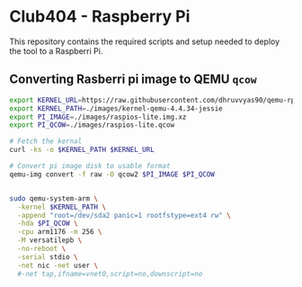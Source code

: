 # Club404 - Raspberry Pi

This repository contains the required scripts and setup needed to deploy the tool to a Raspberri Pi.


## Converting Rasberri pi image to QEMU `qcow`

```bash
export KERNEL_URL=https://raw.githubusercontent.com/dhruvvyas90/qemu-rpi-kernel/master/kernel-qemu-4.4.34-jessie
export KERNEL_PATH=./images/kernel-qemu-4.4.34-jessie
export PI_IMAGE=./images/raspios-lite.img.xz
export PI_QCOW=./images/raspios-lite.qcow

# Fetch the kernal
curl -ks -o $KERNEL_PATH $KERNEL_URL

# Convert pi image disk to usable format
qemu-img convert -f raw -O qcow2 $PI_IMAGE $PI_QCOW


sudo qemu-system-arm \
  -kernel $KERNEL_PATH \
  -append "root=/dev/sda2 panic=1 rootfstype=ext4 rw" \
  -hda $PI_QCOW \
  -cpu arm1176 -m 256 \
  -M versatilepb \
  -no-reboot \
  -serial stdio \
  -net nic -net user \
  #-net tap,ifname=vnet0,script=no,downscript=no
```
